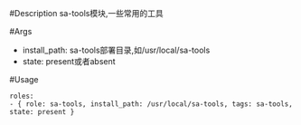 #Description
sa-tools模块,一些常用的工具

#Args
* install_path: sa-tools部署目录,如/usr/local/sa-tools
* state: present或者absent

#Usage
```
roles:  
- { role: sa-tools, install_path: /usr/local/sa-tools, tags: sa-tools, state: present }
```

